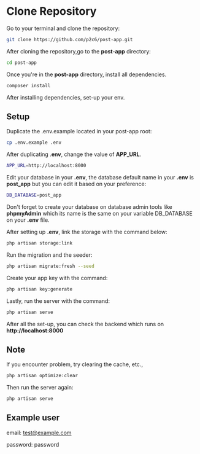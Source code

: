 # Clone Repository
Go to your terminal and clone the repository:
```sh
git clone https://github.com/p2c6/post-app.git
```

After cloning the repository,go to the **post-app** directory:

```sh
cd post-app
```

Once you're in the **post-app** directory, install all dependencies.

```sh
composer install
```

After installing dependencies, set-up your env.

## Setup

Duplicate the .env.example located in your post-app root:

```sh
cp .env.example .env
```

After duplicating .**env**,  change the value of **APP_URL**.

```sh
APP_URL=http://localhost:8000
```

Edit your database in your **.env**, the database default name in your **.env** is **post_app** but you can edit it based on your preference:
```sh
DB_DATABASE=post_app
```

Don't forget to create your database on database admin tools like **phpmyAdmin** which its name is the same on your variable DB_DATABASE on your **.env** file.


After setting up **.env**, link the storage with the command below:

```sh
php artisan storage:link
```

Run the migration and the seeder:

```sh
php artisan migrate:fresh --seed
```

Create your app key with the command:

```sh
php artisan key:generate
```

Lastly, run the server with the command:
 
```sh
php artisan serve
```

After all the set-up, you can check the backend which runs on **http://localhost:8000**

## Note

If you encounter problem, try clearing the cache, etc., 

```sh
php artisan optimize:clear
```

Then run the server again:

```sh
php artisan serve
```

## Example user

email: test@example.com

password: password







